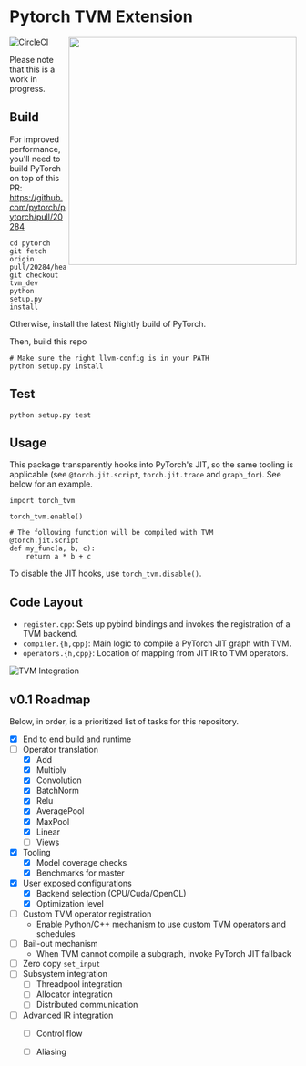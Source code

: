 # Pytorch TVM Extension
[![CircleCI](https://circleci.com/gh/pytorch/tvm.svg?style=svg)](https://circleci.com/gh/pytorch/tvm)
<img align="right" width="400" src="http://ec2-3-14-143-1.us-east-2.compute.amazonaws.com/benchmarks.png?">

Please note that this is a work in progress.


## Build

For improved performance, you'll need to build PyTorch on top of this PR: https://github.com/pytorch/pytorch/pull/20284
```
cd pytorch
git fetch origin pull/20284/head:tvm_dev
git checkout tvm_dev
python setup.py install
```

Otherwise, install the latest Nightly build of PyTorch.

Then, build this repo
```
# Make sure the right llvm-config is in your PATH
python setup.py install
```

## Test

```
python setup.py test 
```

## Usage

This package transparently hooks into PyTorch's JIT, so the same tooling is applicable (see `@torch.jit.script`, `torch.jit.trace` and `graph_for`).  See below for an example.

```
import torch_tvm

torch_tvm.enable()

# The following function will be compiled with TVM
@torch.jit.script
def my_func(a, b, c):
    return a * b + c
```

To disable the JIT hooks, use `torch_tvm.disable()`.

## Code Layout

- `register.cpp`: Sets up pybind bindings and invokes the registration of a TVM backend.
- `compiler.{h,cpp}`: Main logic to compile a PyTorch JIT graph with TVM.
- `operators.{h,cpp}`: Location of mapping from JIT IR to TVM operators.

![TVM Integration](https://github.com/pytorch/tvm/blob/master/pt_execution.png?raw=true)

## v0.1 Roadmap

Below, in order, is a prioritized list of tasks for this repository.

- [x] End to end build and runtime
- [ ] Operator translation
  - [x] Add
  - [x] Multiply
  - [x] Convolution
  - [x] BatchNorm
  - [x] Relu
  - [x] AveragePool
  - [x] MaxPool
  - [x] Linear
  - [ ] Views
- [x] Tooling
  - [x] Model coverage checks
  - [x] Benchmarks for master
- [x] User exposed configurations
  - [x] Backend selection (CPU/Cuda/OpenCL)
  - [x] Optimization level
- [ ] Custom TVM operator registration
  - Enable Python/C++ mechanism to use custom TVM operators and schedules
- [ ] Bail-out mechanism
  - When TVM cannot compile a subgraph, invoke PyTorch JIT fallback
- [ ] Zero copy `set_input`
- [ ] Subsystem integration
  - [ ] Threadpool integration
  - [ ] Allocator integration
  - [ ] Distributed communication
- [ ] Advanced IR integration
  - [ ] Control flow
  - [ ] Aliasing


